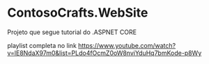 # ContosoCrafts.WebSite
Projeto que segue tutorial do .ASPNET CORE

playlist completa no link https://www.youtube.com/watch?v=lE8NdaX97m0&list=PLdo4fOcmZ0oW8nviYduHq7bmKode-p8Wy

